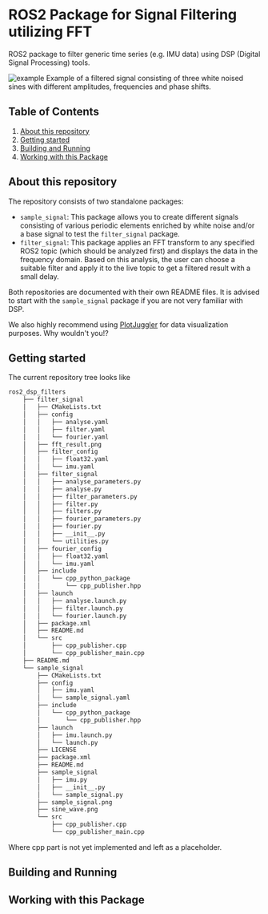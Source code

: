 # ROS2 Package for Signal Filtering utilizing FFT

ROS2 package to filter generic time series (e.g. IMU data) using DSP (Digital Signal Processing) tools.

![example](example.gif)
Example of a filtered signal consisting of three white noised sines with different amplitudes, frequencies and phase shifts.

## Table of Contents
1. [About this repository](#about-this-repository)
2. [Getting started](#getting-started)
6. [Building and Running](#building-and-running)
3. [Working with this Package](#working-with-this-package)


## About this repository
The repository consists of two standalone packages:
- `sample_signal`: This package allows you to create different signals consisting of various periodic elements enriched by white noise and/or a base signal to test the `filter_signal` package.
- `filter_signal`: This package applies an FFT transform to any specified ROS2 topic (which should be analyzed first) and displays the data in the frequency domain. Based on this analysis, the user can choose a suitable filter and apply it to the live topic to get a filtered result with a small delay.

Both repositories are documented with their own README files. It is advised to start with the `sample_signal` package if you are not very familiar with DSP.

We also highly recommend using [PlotJuggler](https://plotjuggler.io/) for data visualization purposes. Why wouldn't you!?

## Getting started

The current repository tree looks like
```bash
ros2_dsp_filters
    ├── filter_signal
    │   ├── CMakeLists.txt
    │   ├── config
    │   │   ├── analyse.yaml
    │   │   ├── filter.yaml
    │   │   └── fourier.yaml
    │   ├── fft_result.png
    │   ├── filter_config
    │   │   ├── float32.yaml
    │   │   └── imu.yaml
    │   ├── filter_signal
    │   │   ├── analyse_parameters.py
    │   │   ├── analyse.py
    │   │   ├── filter_parameters.py
    │   │   ├── filter.py
    │   │   ├── filters.py
    │   │   ├── fourier_parameters.py
    │   │   ├── fourier.py
    │   │   ├── __init__.py
    │   │   └── utilities.py
    │   ├── fourier_config
    │   │   ├── float32.yaml
    │   │   └── imu.yaml
    │   ├── include
    │   │   └── cpp_python_package
    │   │       └── cpp_publisher.hpp
    │   ├── launch
    │   │   ├── analyse.launch.py
    │   │   ├── filter.launch.py
    │   │   └── fourier.launch.py
    │   ├── package.xml
    │   ├── README.md
    │   └── src
    │       ├── cpp_publisher.cpp
    │       └── cpp_publisher_main.cpp
    ├── README.md
    └── sample_signal
        ├── CMakeLists.txt
        ├── config
        │   ├── imu.yaml
        │   └── sample_signal.yaml
        ├── include
        │   └── cpp_python_package
        │       └── cpp_publisher.hpp
        ├── launch
        │   ├── imu.launch.py
        │   └── launch.py
        ├── LICENSE
        ├── package.xml
        ├── README.md
        ├── sample_signal
        │   ├── imu.py
        │   ├── __init__.py
        │   └── sample_signal.py
        ├── sample_signal.png
        ├── sine_wave.png
        └── src
            ├── cpp_publisher.cpp
            └── cpp_publisher_main.cpp
```
Where cpp part is not yet implemented and left as a placeholder. 

## Building and Running


## Working with this Package
